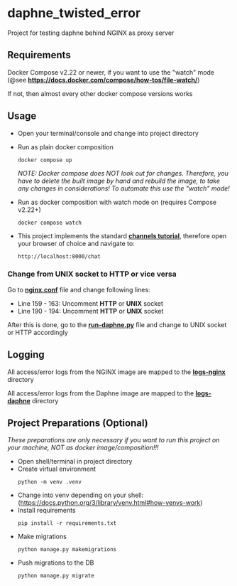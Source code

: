 # daphne_twisted_error
Project for testing daphne behind NGINX as proxy server

## Requirements

Docker Compose v2.22 or newer, if you want to use the "watch" mode (@see **https://docs.docker.com/compose/how-tos/file-watch/**)

If not, then almost every other docker compose versions works

## Usage

- Open your terminal/console and change into project directory
- Run as plain docker composition
  ```shell
  docker compose up
  ```
  *NOTE: Docker compose does NOT look out for changes. Therefore, you have to delete the built image by hand and rebuild the image, to take any changes in considerations! To automate this use the "watch" mode!*

- Run as docker composition with watch mode on (requires Compose v2.22+)
  ```shell
  docker compose watch
  ```
  
- This project implements the standard [**channels tutorial**](https://channels.readthedocs.io/en/latest/tutorial/index.html), therefore open your browser of choice and navigate to:
  ```http request
  http://localhost:8000/chat
  ```

### Change from UNIX socket to HTTP or vice versa

Go to [**nginx.conf**](resources/nginx.conf) file and change following lines:
  - Line 159 - 163: Uncomment **HTTP** or **UNIX** socket
  - Line 190 - 194: Uncomment **HTTP** or **UNIX** socket

After this is done, go to the [**run-daphne.py**](run-daphne.py) file and change to UNIX socket or HTTP accordingly

## Logging

All access/error logs from the NGINX image are mapped to the [**logs-nginx**](logs-nginx) directory

All access/error logs from the Daphne image are mapped to the [**logs-daphne**](logs-daphne) directory

## Project Preparations (Optional)

*These preparations are only necessary if you want to run this project on your machine, NOT as docker image/composition!!!*

- Open shell/terminal in project directory
- Create virtual environment
    ```shell
    python -m venv .venv
    ```
- Change into venv depending on your shell: (https://docs.python.org/3/library/venv.html#how-venvs-work)
- Install requirements
    ```shell
    pip install -r requirements.txt
    ```
- Make migrations
    ```shell
    python manage.py makemigrations
    ```
- Push migrations to the DB
    ```shell
    python manage.py migrate
    ```